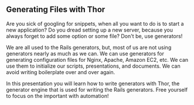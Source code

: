 ## Generating Files with Thor

Are you sick of googling for snippets, when all you want to do is to start a new application? Do you dread setting up a new server, because you always forget to add some option or some file? Don't be, use generators!

We are all used to the Rails generators, but, most of us are not using generators nearly as much as we can. We can use generators for generating configuration files for Nginx, Apache, Amazon EC2, etc. We can use them to initialize our scripts, presentations, and documents. We can avoid writing  boilerplate over and over again. 

In this presentation you will learn how to write generators with Thor, the generator engine that is used for writing the Rails generators. Free yourself to focus on the important with automation!
